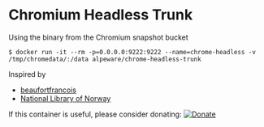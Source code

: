 # Chromium Headless Trunk

Using the binary from the Chromium snapshot bucket

```
$ docker run -it --rm -p=0.0.0.0:9222:9222 --name=chrome-headless -v /tmp/chromedata/:/data alpeware/chrome-headless-trunk
```

Inspired by
- [beaufortfrancois](https://github.com/beaufortfrancois/download-chromium)
- [National Library of Norway](https://github.com/nlnwa/docker-chrome-headless)

If this container is useful, please consider donating:
[![Donate](https://donate.alpeware.com/static/donate.png)](https://donate.alpeware.com/)
